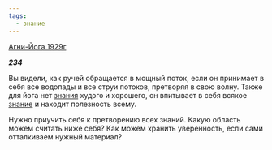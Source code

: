 ```yaml
---
tags:
  - знание
---
```

[Агни-Йога 1929г](https://127.0.0.1:4002/agni/1929)

___234___

Вы видели, как ручей обращается в мощный поток, если он принимает в себя все водопады и все струи потоков, претворяя в свою волну. Также для йога нет [знания](../../../tags/#[знание](../../../tags/#знание)) худого и хорошего, он впитывает в себя всякое [знание](../../../tags/#знание) и находит полезность всему.   

Нужно приучить себя к претворению всех знаний. Какую область можем считать ниже себя? Как можем хранить уверенность, если сами отталкиваем нужный материал?